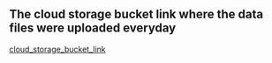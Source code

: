 ## The cloud storage bucket link where the data files were uploaded everyday
[cloud_storage_bucket_link](https://console.cloud.google.com/storage/browser/dl_bls__pub_time_series_pr_landing)